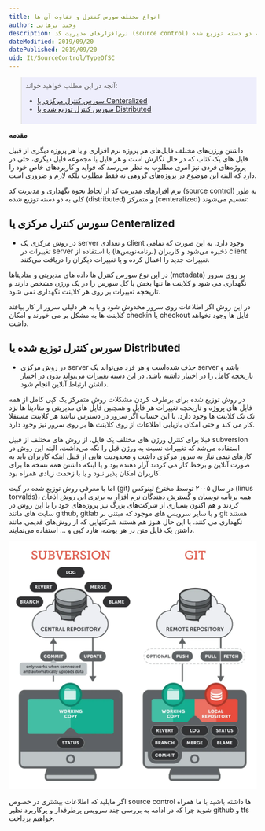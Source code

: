 ```yaml
---
title: انواع مختلف سورس کنترل و تفاوت آن ها
author: وحید برهانی
description: نرم‌افزارهای مدیریت کد (source control) به طور کلی به دو دسته توزیع شده (distributed) و متمرکز (centeralized) تقسیم می‌شوند که هر کدام از آن ها ویژگی های خاص خود را دارند.
dateModified: 2019/09/20  
datePublished: 2019/09/20  
uid: It/SourceControl/TypeOfSC  
---
```


<blockquote style="background-color:#eeeefc; padding:0.5rem">
آنچه در این مطلب خواهید خواند:

- [سورس کنترل مرکزی یا Centeralized](#سورس-کنترل-مرکزی-یا-centeralized)
- [سورس کنترل توزیع شده یا Distributed](#سورس-کنترل-توزیع-شده-یا-distributed)

</blockquote>

**مقدمه**

داشتن ورژن‌های مختلف فایل‌های هر پروژه نرم افزاری و یا هر پروژه دیگری از قبیل فایل های یک کتاب که در حال نگارش است و هر فایل یا مجموعه فایل دیگری، حتی در پروژه‌های فردی نیز امری مطلوب به نظر می‌رسد که فواید و کاربردهای خاص خود را دارد که البته این موضوع در پروژه‌های گروهی نه فقط مطلوب بلکه لازم و ضروری است.

نرم افزارهای مدیریت کد از لحاظ نحوه نگهداری و مدیریت کد (source control) به طور کلی به دو دسته توزیع شده (distributed) و متمرکز (centeralized) تقسیم می‌شوند:

## سورس کنترل مرکزی یا Centeralized
* در روش مرکزی یک server و تعدادی client وجود دارد. به این صورت که تمامی تغییرات در server ذخیره می‌شود و کاربران (برنامه‌نویس‌ها) با استفاده از client تغییرات جدید را اعمال کرده و یا تغییرات دیگران را دریافت می‌کنند.

در این نوع سورس کنترل ها داده های مدیریتی و متادیتاها (metadata) بر روی سرور نگهداری می شود و کلاینت ها تنها بخش یا کل سورس را در یک ورژن مشخص دارند و تاریخچه تغییرات بر روی هر کلاینت نگهداری نمی شود. 

در این روش اگر اطلاعات روی سرور مخدوش شود و یا به هر دلیلی سرور از کار بیافتد کلاینت ها به مشکل بر می خورند و امکان checkin یا checkout فایل ها وجود نخواهد داشت.

## سورس کنترل توزیع شده یا Distributed
* در روش مرکزی server حذف شده‌است و هر فرد می‌تواند یک server باشد و تاریخچه کامل را در اختیار داشته باشد. در این دسته تغییرات می‌تواند بدون در اختیار داشتن ارتباط آنلاین انجام شود.

در روش توزیع شده برای برطرف کردن مشکلات روش متمرکز یک کپی کامل از همه فایل های پروژه و تاریخچه تغییرات هر فایل و همچنین فایل های مدیریتی و متادیتا ها نزد تک تک کلاینت ها وجود دارد. با این حساب اگر سرور در دسترس نباشد هر کلاینت مستقلا کار می کند و حتی امکان بازیابی اطلاعات از روی کلاینت ها بر روی سرور نیز وجود دارد.

قبلا برای کنترل ورژن های مختلف یک فایل، از روش های مختلف از قبیل subversion استفاده می‌شد که تغییرات نسبت به ورژن قبل را نگه می‌داشت، البته این روش در کارهای تیمی نیاز به سرور مرکزی داشت و محدودیت هایی از قبیل اینکه کاربران باید به صورت آنلاین و برخط کار می کردند آزار دهنده بود و یا اینکه داشتن همه نسخه ها برای کاربران امکان پذیر نبود و یا با زحمت زیادی همراه بود. 

اما با معرفی روش توزیع شده در گیت (git) در سال ۲۰۰۵ توسط مخترع لینوکس (linus torvalds)، همه برنامه نویسان و گسترش دهندگان نرم افزار به برتری این روش اذعان کردند و هم اکنون بسیاری از شرکت‌های بزرگ نیز پروژه‌های خود را با این روش در سایت های مانند github, gitlab و یا سایر سرویس های موجود که مبتنی بر git هستند نگهداری می کنند. با این حال هنوز هم هستند شرکتهایی که از روش‌های قدیمی مانند داشتن یک فایل متن در هر پوشه، هارد کپی و ... استفاده می‌نمایند.

![تفاوت git و subversion](./Images/centralized-vs-distributed.webp)

اگر مایلید که اطلاعات بیشتری در خصوص source control ها داشته باشید با ما همراه شوید چرا که در ادامه به بررسی چند سرویس پرطرفدار و پرکاربرد نظیر github و tfs خواهیم پرداخت.

[مقدمه]: #مقدمه
[سورس کنترل مرکزی یا Centeralized]: #سورس-کنترل-مرکزی-یا-Centeralized
[سورس کنترل توزیع شده یا Distributed]: #سورس-کنترل-توزیع-شده-یا-Distributed